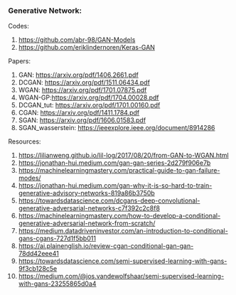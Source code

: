 ### Generative Network:

Codes: 

1. https://github.com/abr-98/GAN-Models
2. https://github.com/eriklindernoren/Keras-GAN

Papers: 

1. GAN: https://arxiv.org/pdf/1406.2661.pdf
2. DCGAN: https://arxiv.org/pdf/1511.06434.pdf
3. WGAN: https://arxiv.org/pdf/1701.07875.pdf
4. WGAN-GP:https://arxiv.org/pdf/1704.00028.pdf
5. DCGAN_tut: https://arxiv.org/pdf/1701.00160.pdf
6. CGAN: https://arxiv.org/pdf/1411.1784.pdf
7. SGAN: https://arxiv.org/pdf/1606.01583.pdf
8. SGAN_wasserstein: https://ieeexplore.ieee.org/document/8914286

Resources:

1. https://lilianweng.github.io/lil-log/2017/08/20/from-GAN-to-WGAN.html
2. https://jonathan-hui.medium.com/gan-gan-series-2d279f906e7b
3. https://machinelearningmastery.com/practical-guide-to-gan-failure-modes/
4. https://jonathan-hui.medium.com/gan-why-it-is-so-hard-to-train-generative-advisory-networks-819a86b3750b
5. https://towardsdatascience.com/dcgans-deep-convolutional-generative-adversarial-networks-c7f392c2c8f8
6. https://machinelearningmastery.com/how-to-develop-a-conditional-generative-adversarial-network-from-scratch/
7. https://medium.datadriveninvestor.com/an-introduction-to-conditional-gans-cgans-727d1f5bb011
8. https://ai.plainenglish.io/review-cgan-conditional-gan-gan-78dd42eee41
9. https://towardsdatascience.com/semi-supervised-learning-with-gans-9f3cb128c5e
10. https://medium.com/@jos.vandewolfshaar/semi-supervised-learning-with-gans-23255865d0a4



